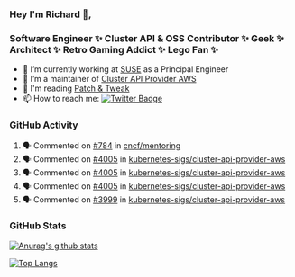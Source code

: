 ### Hey I'm Richard 👋, 

<h3 align="left">Software Engineer ✨ Cluster API & OSS Contributor ✨ Geek ✨ Architect ✨ Retro Gaming Addict ✨ Lego Fan ✨</h3>

- 🔭 I’m currently working at [SUSE](https://www.suse.com/) as a Principal Engineer
- 👯 I’m a maintainer of [Cluster API Provider AWS](https://github.com/kubernetes-sigs/cluster-api-provider-aws)
- 💬 I'm reading [Patch & Tweak](https://bjooks.com/products/patch-tweak-exploring-modular-synthesis)
- 📫 How to reach me: [![Twitter Badge](https://img.shields.io/badge/-@fruit_case-00acee?style=flat&logo=Twitter&logoColor=white)](https://twitter.com/intent/follow?screen_name=fruit_case "Follow on Twitter")

### GitHub Activity 

<!--START_SECTION:activity-->
1. 🗣 Commented on [#784](https://github.com/cncf/mentoring/issues/784) in [cncf/mentoring](https://github.com/cncf/mentoring)
2. 🗣 Commented on [#4005](https://github.com/kubernetes-sigs/cluster-api-provider-aws/issues/4005) in [kubernetes-sigs/cluster-api-provider-aws](https://github.com/kubernetes-sigs/cluster-api-provider-aws)
3. 🗣 Commented on [#4005](https://github.com/kubernetes-sigs/cluster-api-provider-aws/issues/4005) in [kubernetes-sigs/cluster-api-provider-aws](https://github.com/kubernetes-sigs/cluster-api-provider-aws)
4. 🗣 Commented on [#4005](https://github.com/kubernetes-sigs/cluster-api-provider-aws/issues/4005) in [kubernetes-sigs/cluster-api-provider-aws](https://github.com/kubernetes-sigs/cluster-api-provider-aws)
5. 🗣 Commented on [#3999](https://github.com/kubernetes-sigs/cluster-api-provider-aws/issues/3999) in [kubernetes-sigs/cluster-api-provider-aws](https://github.com/kubernetes-sigs/cluster-api-provider-aws)
<!--END_SECTION:activity-->

### GitHub Stats

[![Anurag's github stats](https://github-readme-stats.vercel.app/api?username=richardcase&count_private=true&show_icons=true)](https://github.com/anuraghazra/github-readme-stats)

[![Top Langs](https://github-readme-stats.vercel.app/api/top-langs/?username=richardcase&hide=html&layout=compact)](https://github.com/anuraghazra/github-readme-stats)
